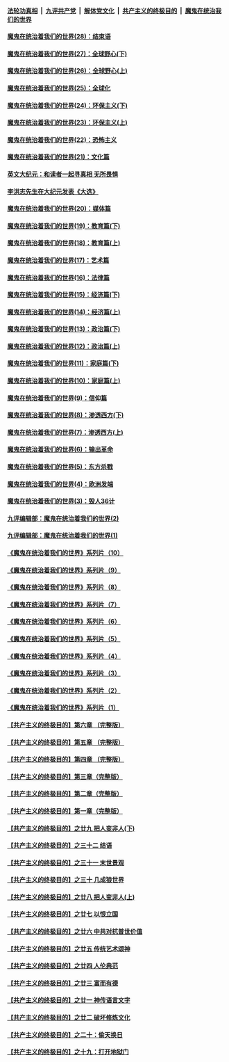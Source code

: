 

####  [法轮功真相](../../../../basic/blob/master/README.md?t=03302301) &nbsp;|&nbsp; [九评共产党](../../../../9ping.md/blob/master/README.md?t=03302301) &nbsp;|&nbsp; [解体党文化](../../../../jtdwh.md/blob/master/README.md?t=03302301)  &nbsp;|&nbsp; [共产主义的终极目的](../../../../gczydzjmd.md/blob/master/README.md?t=03302301) &nbsp;|&nbsp; [魔鬼在统治我们的世界](../../../../mgztzwmdsj.md/blob/master/README.md?t=03302301) 

#### [魔鬼在统治着我们的世界(28)：结束语](../pages/nsc422/n10936246.md?t=03302301) 

#### [魔鬼在统治着我们的世界(27)：全球野心(下)](../pages/nsc422/n10928319.md?t=03302301) 

#### [魔鬼在统治着我们的世界(26)：全球野心(上)](../pages/nsc422/n10900318.md?t=03302301) 

#### [魔鬼在统治着我们的世界(25)：全球化](../pages/nsc422/n10788205.md?t=03302301) 

#### [魔鬼在统治着我们的世界(24)：环保主义(下)](../pages/nsc422/n10695307.md?t=03302301) 

#### [魔鬼在统治着我们的世界(23)：环保主义(上)](../pages/nsc422/n10688613.md?t=03302301) 

#### [魔鬼在统治着我们的世界(22)：恐怖主义](../pages/nsc422/n10614727.md?t=03302301) 

#### [魔鬼在统治着我们的世界(21)：文化篇](../pages/nsc422/n10597706.md?t=03302301) 

#### [英文大纪元：和读者一起寻真相 无所畏惧](../pages/nsc422/n12542027.md?t=03302301) 

#### [李洪志先生在大纪元发表《大选》](../pages/nsc422/n12534746.md?t=03302301) 

#### [魔鬼在统治着我们的世界(20)：媒体篇](../pages/nsc422/n10586579.md?t=03302301) 

#### [魔鬼在统治着我们的世界(19)：教育篇(下)](../pages/nsc422/n10564808.md?t=03302301) 

#### [魔鬼在统治着我们的世界(18)：教育篇(上)](../pages/nsc422/n10526970.md?t=03302301) 

#### [魔鬼在统治着我们的世界(17)：艺术篇](../pages/nsc422/n10499093.md?t=03302301) 

#### [魔鬼在统治着我们的世界(16)：法律篇](../pages/nsc422/n10485969.md?t=03302301) 

#### [魔鬼在统治着我们的世界(15)：经济篇(下)](../pages/nsc422/n10469975.md?t=03302301) 

#### [魔鬼在统治着我们的世界(14)：经济篇(上)](../pages/nsc422/n10457370.md?t=03302301) 

#### [魔鬼在统治着我们的世界(13)：政治篇(下)](../pages/nsc422/n10448270.md?t=03302301) 

#### [魔鬼在统治着我们的世界(12)：政治篇(上)](../pages/nsc422/n10444576.md?t=03302301) 

#### [魔鬼在统治着我们的世界(11)：家庭篇(下)](../pages/nsc422/n10440961.md?t=03302301) 

#### [魔鬼在统治着我们的世界(10)：家庭篇(上)](../pages/nsc422/n10435448.md?t=03302301) 

#### [魔鬼在统治着我们的世界(9)：信仰篇](../pages/nsc422/n10432159.md?t=03302301) 

#### [魔鬼在统治着我们的世界(8)：渗透西方(下)](../pages/nsc422/n10429603.md?t=03302301) 

#### [魔鬼在统治着我们的世界(7)：渗透西方(上)](../pages/nsc422/n10426013.md?t=03302301) 

#### [魔鬼在统治着我们的世界(6)：输出革命](../pages/nsc422/n10421536.md?t=03302301) 

#### [魔鬼在统治着我们的世界(5)：东方杀戮](../pages/nsc422/n10417707.md?t=03302301) 

#### [魔鬼在统治着我们的世界(4)：欧洲发端](../pages/nsc422/n10414890.md?t=03302301) 

#### [魔鬼在统治着我们的世界(3)：毁人36计](../pages/nsc422/n10411583.md?t=03302301) 

#### [九评编辑部：魔鬼在统治着我们的世界(2)](../pages/nsc422/n10410036.md?t=03302301) 

#### [九评编辑部：魔鬼在统治着我们的世界(1)](../pages/nsc422/n10406825.md?t=03302301) 

#### [《魔鬼在统治着我们的世界》系列片（10）](../pages/nsc422/n12292670.md?t=03302301) 

#### [《魔鬼在统治着我们的世界》系列片（9）](../pages/nsc422/n12290859.md?t=03302301) 

#### [《魔鬼在统治着我们的世界》系列片（8）](../pages/nsc422/n12287445.md?t=03302301) 

#### [《魔鬼在统治着我们的世界》系列片（7）](../pages/nsc422/n12283425.md?t=03302301) 

#### [《魔鬼在统治着我们的世界》系列片（6）](../pages/nsc422/n12282314.md?t=03302301) 

#### [《魔鬼在统治着我们的世界》系列片（5）](../pages/nsc422/n12281419.md?t=03302301) 

#### [《魔鬼在统治着我们的世界》系列片（4）](../pages/nsc422/n12274024.md?t=03302301) 

#### [《魔鬼在统治着我们的世界》系列片（3）](../pages/nsc422/n12271322.md?t=03302301) 

#### [《魔鬼在统治着我们的世界》系列片（2）](../pages/nsc422/n12269049.md?t=03302301) 

#### [《魔鬼在统治着我们的世界》系列片（1）](../pages/nsc422/n12267575.md?t=03302301) 

#### [【共产主义的终极目的】第六章 （完整版）](../pages/nsc422/n11428913.md?t=03302301) 

#### [【共产主义的终极目的】第五章 （完整版）](../pages/nsc422/n11428912.md?t=03302301) 

#### [【共产主义的终极目的】第四章 （完整版）](../pages/nsc422/n11428907.md?t=03302301) 

#### [【共产主义的终极目的】第三章（完整版）](../pages/nsc422/n11428848.md?t=03302301) 

#### [【共产主义的终极目的】第二章（完整版）](../pages/nsc422/n11428831.md?t=03302301) 

#### [【共产主义的终极目的】第一章（完整版）](../pages/nsc422/n11417651.md?t=03302301) 

#### [【共产主义的终极目的】之廿九 把人变非人(下)](../pages/nsc422/n11344140.md?t=03302301) 

#### [【共产主义的终极目的】之三十二 结语](../pages/nsc422/n11360535.md?t=03302301) 

#### [【共产主义的终极目的】之三十一 末世景观](../pages/nsc422/n11351129.md?t=03302301) 

#### [【共产主义的终极目的】之三十 几成狼世界](../pages/nsc422/n11348280.md?t=03302301) 

#### [【共产主义的终极目的】之廿八 把人变非人(上)](../pages/nsc422/n11340492.md?t=03302301) 

#### [【共产主义的终极目的】之廿七 以恨立国](../pages/nsc422/n11336944.md?t=03302301) 

#### [【共产主义的终极目的】之廿六 中共对抗普世价值](../pages/nsc422/n11324785.md?t=03302301) 

#### [【共产主义的终极目的】之廿五 传统艺术颂神](../pages/nsc422/n11296396.md?t=03302301) 

#### [【共产主义的终极目的】之廿四 人伦典范](../pages/nsc422/n11296397.md?t=03302301) 

#### [【共产主义的终极目的】之廿三 富而有德](../pages/nsc422/n11283598.md?t=03302301) 

#### [【共产主义的终极目的】之廿一 神传语言文字](../pages/nsc422/n11263265.md?t=03302301) 

#### [【共产主义的终极目的】之廿二 破坏修炼文化](../pages/nsc422/n11245728.md?t=03302301) 

#### [【共产主义的终极目的】之二十：偷天换日](../pages/nsc422/n11238846.md?t=03302301) 

#### [【共产主义的终极目的】之十九：打开地狱门](../pages/nsc422/n11206376.md?t=03302301) 

